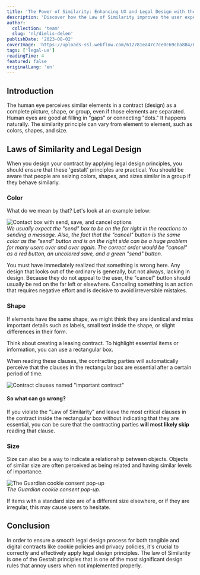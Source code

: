 ```yaml
---
title: 'The Power of Similarity: Enhancing UX and Legal Design with the Law of Similarity'
description: 'Discover how the Law of Similarity improves the user experience. Learn how using color, shapes, and sizes creates a cohesive visual experience and prevent users from overlooking important information in contracts.'
author:
  collection: 'team'
  slug: 'nl/dielis-delen'
publishDate: '2023-08-02'
coverImage: 'https://uploads-ssl.webflow.com/612781ea47c7ce0c69cba884/65321cf17f334466155c9795_Law%20of%20similarity.svg'
tags: ['legal-ux']
readingTime: 4
featured: false
originalLang: 'en'
---
```


## Introduction

The human eye perceives similar elements in a contract (design) as a complete picture, shape, or group, even if those elements are separated. Human eyes are good at filling in "gaps" or connecting "dots." It happens naturally. The similarity principle can vary from element to element, such as colors, shapes, and size.

## Laws of Similarity and Legal Design

When you design your contract by applying legal design principles, you should ensure that these 'gestalt' principles are practical. You should be aware that people are seizing colors, shapes, and sizes similar in a group if they behave similarly.

### Color

What do we mean by that? Let's look at an example below:

![Contact box with send, save, and cancel options](/images/blog/message.png)  
_We usually expect the "send" box to be on the far right in the reactions to sending a message. Also, the fact that the "cancel" button is the same color as the "send" button and is on the right side can be a huge problem for many users over and over again. The correct order would be "cancel" as a red button, an uncolored save, and a green "send" button._

You must have immediately realized that something is wrong here. Any design that looks out of the ordinary is generally, but not always, lacking in design. Because they do not appeal to the user, the "cancel" button should usually be red on the far left or elsewhere. Canceling something is an action that requires negative effort and is decisive to avoid irreversible mistakes.

### Shape

If elements have the same shape, we might think they are identical and miss important details such as labels, small text inside the shape, or slight differences in their form.

Think about creating a leasing contract. To highlight essential items or information, you can use a rectangular box.

When reading these clauses, the contracting parties will automatically perceive that the clauses in the rectangular box are essential after a certain period of time.

![Contract clauses named "important contract"](/images/blog/important-contract.png)

#### So what can go wrong?

If you violate the "Law of Similarity" and leave the most critical clauses in the contract inside the rectangular box without indicating that they are essential, you can be sure that the contracting parties **will most likely skip** reading that clause.

### **Size**

Size can also be a way to indicate a relationship between objects. Objects of similar size are often perceived as being related and having similar levels of importance.

![The Guardian cookie consent pop-up](/images/blog/guardian.png)  
_The Guardian cookie consent pop-up._

If items with a standard size are of a different size elsewhere, or if they are irregular, this may cause users to hesitate.

## Conclusion

In order to ensure a smooth legal design process for both tangible and digital contracts like cookie policies and privacy policies, it's crucial to correctly and effectively apply legal design principles. The law of Similarity is one of the Gestalt principles that is one of the most significant design rules that annoy users when not implemented properly.
